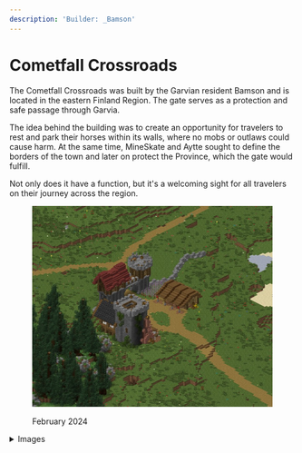 ```yaml
---
description: 'Builder: _Bamson'
---
```


# Cometfall Crossroads

The Cometfall Crossroads was built by the Garvian resident Bamson and is located in the eastern Finland Region. The gate serves as a protection and safe passage through Garvia.&#x20;

The idea behind the building was to create an opportunity for travelers to rest and park their horses within its walls, where no mobs or outlaws could cause harm. At the same time, MineSkate and Aytte sought to define the borders of the town and later on protect the Province, which the gate would fulfill.

Not only does it have a function, but it's a welcoming sight for all travelers on their journey across the region.

<figure><img src="../../../../../.gitbook/assets/image.png" alt="" width="563"><figcaption><p>February 2024</p></figcaption></figure>



<details>

<summary>Images</summary>



</details>

<figure><img src="../../../../../.gitbook/assets/2023-10-03_17.49.06.png" alt=""><figcaption></figcaption></figure>

<figure><img src="../../../../../.gitbook/assets/2023-10-03_17.39.15.png" alt=""><figcaption></figcaption></figure>
